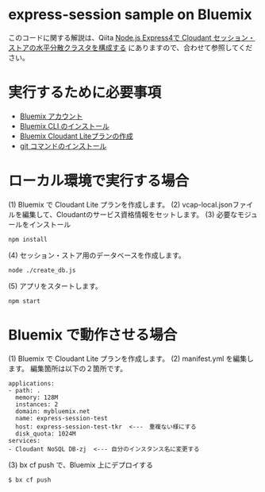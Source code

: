 # express-session sample on Bluemix

このコードに関する解説は、Qiita [Node.js Express4で Cloudant セッション・ストアの水平分散クラスタを構成する](http://qiita.com/MahoTakara/items/507dacf5a5dc81705d50) にありますので、合わせて参照してください。

# 実行するために必要事項

* [Bluemix アカウント](https://console.bluemix.net/)
* [Bluemix CLI のインストール](https://clis.ng.bluemix.net/ui/home.html)
* [Bluemix Cloudant Liteプランの作成](https://console.bluemix.net/catalog/services/cloudant-nosql-db?env_id=ibm:yp:au-syd)
* [git コマンドのインストール](https://github.com/)


# ローカル環境で実行する場合

(1) Bluemix で Cloudant Lite プランを作成します。
(2) vcap-local.jsonファイルを編集して、Cloudantのサービス資格情報をセットします。
(3) 必要なモジュールをインストール

~~~
npm install
~~~

(4) セッション・ストア用のデータベースを作成します。

~~~
node ./create_db.js
~~~

(5) アプリをスタートします。

~~~
npm start 
~~~


# Bluemix で動作させる場合

(1) Bluemix で Cloudant Lite プランを作成します。
(2) manifest.yml を編集します。 編集箇所は以下の２箇所です。

~~~
applications:
- path: .
  memory: 128M
  instances: 2
  domain: mybluemix.net
  name: express-session-test
  host: express-session-test-tkr  <---　重複ない様にする
  disk_quota: 1024M
services:
- Cloudant NoSQL DB-zj  <--- 自分のインスタンス名に変更する
~~~

(3) bx cf push で、Bluemix 上にデプロイする

~~~
$ bx cf push
~~~


